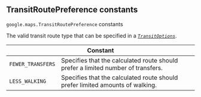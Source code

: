 <h2 id="TransitRoutePreference"> TransitRoutePreference constants </h2><p>
<code><span itemprop="path">google.maps</span>.<span itemprop="name">TransitRoutePreference</span></code>
constants
</p><p>The valid transit route type that can be specified in a <i><code><a href="https://github.com/amenadiel/google-maps-documentation/blob/master/docs/TransitOptions.md">TransitOptions</a></code></i>.</p><div class="devsite-table-wrapper"><table class="constants responsive" summary="TransitRoutePreference constants">
<thead>
<tr><th colspan="2">Constant</th>
</tr></thead>
<tbody>
<tr>
<td><code><span>FEWER_TRANSFERS</span></code></td>
<td>Specifies that the calculated route should prefer a limited number of transfers.</td>
</tr>
<tr>
<td><code><span>LESS_WALKING</span></code></td>
<td>Specifies that the calculated route should prefer limited amounts of walking.</td>
</tr>
</tbody>
</table></div>
